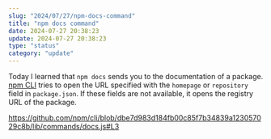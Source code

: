 ```yaml
---
slug: "2024/07/27/npm-docs-command"
title: "npm docs command"
date: 2024-07-27 20:38:23
update: 2024-07-27 20:38:23
type: "status"
category: "update"
---
```


Today I learned that `npm docs` sends you to the documentation of a package. [npm CLI](https://docs.npmjs.com/cli/) tries to open the URL specified with the `homepage` or `repository` field in `package.json`. If these fields are not available, it opens the registry URL of the package.

https://github.com/npm/cli/blob/dbe7d983d184fb00c85f7b34839a123057029c8b/lib/commands/docs.js#L3
